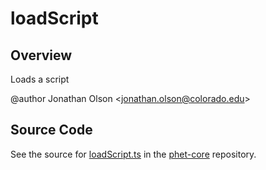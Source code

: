 # loadScript

## Overview

Loads a script

@author Jonathan Olson &lt;jonathan.olson@colorado.edu&gt;



## Source Code

See the source for [loadScript.ts](https://github.com/phetsims/phet-core/blob/main/js/loadScript.ts) in the [phet-core](https://github.com/phetsims/phet-core) repository.
